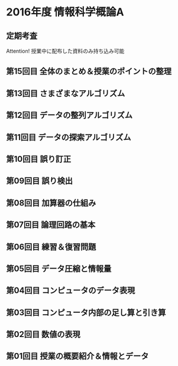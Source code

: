 # 2016年度 情報科学概論A

## 定期考査
Attention! 授業中に配布した資料のみ持ち込み可能

## 第15回目 全体のまとめ＆授業のポイントの整理

## 第13回目 さまざまなアルゴリズム

## 第12回目 データの整列アルゴリズム

## 第11回目 データの探索アルゴリズム

## 第10回目 誤り訂正

## 第09回目 誤り検出

## 第08回目 加算器の仕組み

## 第07回目 論理回路の基本

## 第06回目 練習＆復習問題

## 第05回目 データ圧縮と情報量

## 第04回目 コンピュータのデータ表現

## 第03回目 コンピュータ内部の足し算と引き算

## 第02回目 数値の表現

## 第01回目 授業の概要紹介＆情報とデータ
